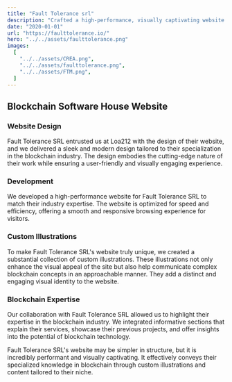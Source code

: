 ```yaml
---
title: "Fault Tolerance srl"
description: "Crafted a high-performance, visually captivating website with custom blockchain illustrations, highlighting their blockchain expertise."
date: "2020-01-01"
url: "https://faulttolerance.io/"
hero: "../../assets/faulttolerance.png"
images:
  [
    "../../assets/CREA.png",
    "../../assets/faulttolerance.png",
    "../../assets/FTM.png",
  ]
---
```


## Blockchain Software House Website

### Website Design

Fault Tolerance SRL entrusted us at Loa212 with the design of their website, and we delivered a sleek and modern design tailored to their specialization in the blockchain industry. The design embodies the cutting-edge nature of their work while ensuring a user-friendly and visually engaging experience.

### Development

We developed a high-performance website for Fault Tolerance SRL to match their industry expertise. The website is optimized for speed and efficiency, offering a smooth and responsive browsing experience for visitors.

### Custom Illustrations

To make Fault Tolerance SRL's website truly unique, we created a substantial collection of custom illustrations. These illustrations not only enhance the visual appeal of the site but also help communicate complex blockchain concepts in an approachable manner. They add a distinct and engaging visual identity to the website.

### Blockchain Expertise

Our collaboration with Fault Tolerance SRL allowed us to highlight their expertise in the blockchain industry. We integrated informative sections that explain their services, showcase their previous projects, and offer insights into the potential of blockchain technology.

Fault Tolerance SRL's website may be simpler in structure, but it is incredibly performant and visually captivating. It effectively conveys their specialized knowledge in blockchain through custom illustrations and content tailored to their niche.
